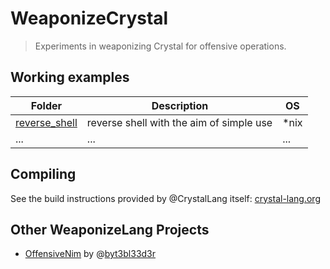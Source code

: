 WeaponizeCrystal
===
> Experiments in weaponizing Crystal for offensive operations.


## Working examples
| Folder | Description | OS |
| ------ | ----------- | -- |
| [reverse_shell](https://github.com/js-on/WeaponizeCrystal/blob/master/reverse_shell/) | reverse shell with the aim of simple use | *nix |
| ... | ... | ...


## Compiling
See the build instructions provided by @CrystalLang itself: [crystal-lang.org](https://crystal-lang.org/reference/1.3/using_the_compiler/index.html)

## Other WeaponizeLang Projects
- [OffensiveNim](https://github.com/byt3bl33d3r/OffensiveNim) by @[byt3bl33d3r](https://github.com/byt3bl33d3r)